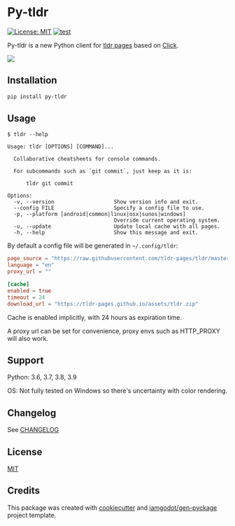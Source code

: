 # Py-tldr

[![License: MIT](https://img.shields.io/badge/License-MIT-blue.svg)](LICENSE)
[![test](https://github.com/iamgodot/py-tldr/actions/workflows/test.yml/badge.svg?branch=master)](https://github.com/iamgodot/py-tldr/actions/workflows/test.yml)

Py-tldr is a new Python client for [tldr pages](https://github.com/tldr-pages/tldr) based on [Click](https://github.com/pallets/click).

![](images/demo.gif)

## Installation

```bash
pip install py-tldr
```

## Usage

```
$ tldr --help

Usage: tldr [OPTIONS] [COMMAND]...

  Collaborative cheatsheets for console commands.

  For subcommands such as `git commit`, just keep as it is:

      tldr git commit

Options:
  -v, --version                   Show version info and exit.
  --config FILE                   Specify a config file to use.
  -p, --platform [android|common|linux|osx|sunos|windows]
                                  Override current operating system.
  -u, --update                    Update local cache with all pages.
  -h, --help                      Show this message and exit.
```

By default a config file will be generated in `~/.config/tldr`:

```toml
page_source = "https://raw.githubusercontent.com/tldr-pages/tldr/master/pages"
language = "en"
proxy_url = ""

[cache]
enabled = true
timeout = 24
download_url = "https://tldr-pages.github.io/assets/tldr.zip"
```

Cache is enabled implicitly, with 24 hours as expiration time.

A proxy url can be set for convenience, proxy envs such as HTTP_PROXY will also work.

## Support

Python: 3.6, 3.7, 3.8, 3.9

OS: Not fully tested on Windows so there's uncertainty with color rendering.

## Changelog

See [CHANGELOG](docs/CHANGELOG.md)

## License

[MIT](docs/LICENSE)

## Credits

This package was created with [cookiecutter](https://github.com/audreyr/cookiecutter) and [iamgodot/gen-pyckage](https://github.com/iamgodot/gen-pyckage) project template.
